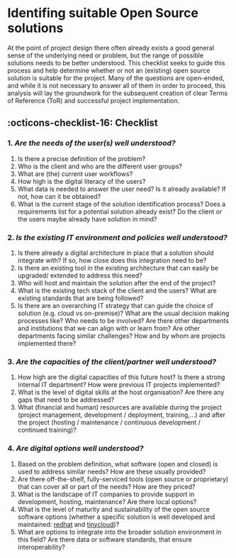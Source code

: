 # Identifing suitable Open Source solutions

At the point of project design there often already exists a good  general sense of the underlying need or problem, but the range of possible solutions needs to be better understood. This checklist seeks to guide this process and help determine whether or not an (existing) open source solution is suitable for the project.  Many of the questions are open-ended, and while it is not necessary to answer all of them in order to proceed, this analysis will lay the groundwork for the subsequent creation of clear Terms of Reference (ToR) and successful project implementation.

## :octicons-checklist-16: Checklist

### 1. *Are the needs of the user(s) well understood?*
1. Is there a precise definition of the problem? 
1. Who is the client and who are the different user groups?
1. What are (the) current user workflows?
1. How high is the digital literacy of the users?
1. What data is needed to answer the user need? Is it already available?  If not, how can it be obtained? 
1. What is the current stage of the solution identification process? Does a requirements list for a potential solution already exist? Do the client or the users maybe already have solution in mind?

### 2. *Is the existing IT environment and policies well understood?*
1. Is there already a digital architecture  in place that a solution should integrate with? If so, how close does this integration need to be?
1. Is there an existing tool in the existing architecture that can easily be upgraded/ extended to address this need?
1. Who will host and maintain the solution after the end of the project?
1. What is the existing tech stack of the client and the users? What are existing standards that are being followed?
1. Is there are an overarching IT strategy that can guide the choice of solution (e.g. cloud vs on-premise)? What are the usual decision making processes like? Who needs to be involved? Are there other departments and institutions that we can align with or learn from? Are other departments facing similar challenges? How and by whom are projects implemented there?

### 3. *Are the capacities of the client/partner well understood?*
1. How high are the digital capacities of this future host? Is there a strong internal IT department? How were previous IT projects implemented?
1. What is the level of digital skills at the host organisation? Are there any gaps that need to be addressed?
1. What (financial and human) resources are available during the project (project management, development / deployment, training,...) and after the project (hosting / maintenance / continuous development / continued training)?

### 4. *Are digital options well understood?*
1. Based on the problem definition, what software (open and closed) is used to address similar needs? How are these usually provided? 
1. Are there off-the-shelf, fully-serviced  tools (open source or proprietary) that can cover all or part of the needs? How are they priced?
1. What is the landscape of IT companies to provide support in development, hosting, maintenance? Are there local options?
1. What is the level of maturity and sustainability of the open source software options (whether a specific solution is well developed and maintained: [redhat](https://www.redhat.com/en/resources/open-source-project-health-checklist) and [tinycloud](https://www.tiny.cloud/software-evaluation-criteria-checklist/))?
1. What are options to integrate into the broader solution environment in this field? Are there data or software standards, that ensure interoperability?